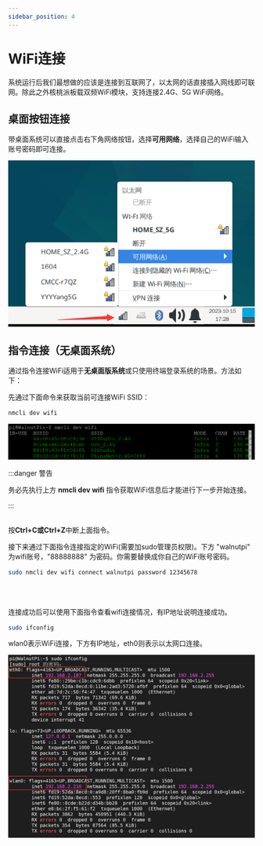 ```yaml
---
sidebar_position: 4
---
```


# WiFi连接

系统运行后我们最想做的应该是连接到互联网了，以太网的话直接插入网线即可联网。除此之外核桃派板载双频WiFi模块，支持连接2.4G、5G WiFi网络。

## 桌面按钮连接

带桌面系统可以直接点击右下角网络按钮，选择**可用网络**，选择自己的WiFi输入账号密码即可连接。

![wifi1](./img/wifi/wifi1.png)


## 指令连接（无桌面系统）

通过指令连接WiFi适用于**无桌面版系统**或只使用终端登录系统的场景。方法如下：

先通过下面命令来获取当前可连接WiFi SSID：

```bash
nmcli dev wifi
```

![wifi2](./img/wifi/wifi2.png)


:::danger 警告

务必先执行上方 **nmcli dev wifi** 指令获取WiFi信息后才能进行下一步开始连接。

:::
<br></br>

按**Ctrl+C或Ctrl+Z**中断上面指令。

接下来通过下面指令连接指定的WiFi(需要加sudo管理员权限)。下方 "walnutpi" 为wifi账号，"88888888" 为密码。你需要替换成你自己的WiFi账号密码。
```bash
sudo nmcli dev wifi connect walnutpi password 12345678
```
<br></br>

连接成功后可以使用下面指令查看wifi连接情况，有IP地址说明连接成功。
```bash
sudo ifconfig
```
wlan0表示WiFi连接，下方有IP地址，eth0则表示以太网口连接。

![wifi3](./img/wifi/wifi3.png)




